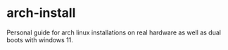 # arch-install
Personal guide for arch linux installations on real hardware as well as dual boots with windows 11. 
